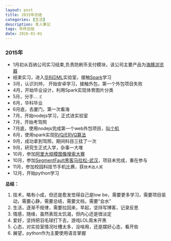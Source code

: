 ```yaml
---
layout: post
title: 2015年总结
categories: [生活]
description: 本人事记
tags: 年终总结
date: 2016-01-01
---
```


### 2015年 ###
- 1月初从百纳公司实习结束,负责防刷币支付模块，该公司主要产品为[海豚浏览器](https://play.google.com/store/apps/details?id=mobi.mgeek.TunnyBrowser)
- 结束实习，进入[华科DML](http://media.hust.edu.cn/)实验室，接触[Spark](http://spark.apache.org/)学习
- 3月，认识刘帅， 开始安卓学习，接触外包，第一个外包项目失败
- 4月，开始毕业设计，利用Spark实现体育图片分类
- 5月，分手... :(
- 6月，华科毕业
- 6月底，去厦门，第一次看海
- 7月，开始nodejs学习，正式进实验室
- 7月，开始考驾照
- 7月底，使用nodejs完成第一个web外包项目，[叫个机](http://jgjfix.com/)
- 8月，使用spark实现[RVQ/ERVQ算法]()
- 9月，成功拿到驾照，期间科目三挂了一次
- 9月，研究生正式入学，杂事一大堆
- 10月，参加[阿里大规模图像搜索大赛](https://tianchi.aliyun.com/competition/introduction.htm?spm=5176.100066.333.11.sh9laG&raceId=231510)
- 10月，参加[SegmentFault黑客马拉松-武汉](https://segmentfault.com/hackathon)，项目未完成，重在参与
- 11月，参加校园科技节手机比赛，获`技术达人奖`
- 12月，开始python学习


**总结：** 	

1. 技术，略有小成，但还是愈发觉得自己是low be，需要更多学习，需要项目驱动，需要心静，需要总结，需要文档，需要“会水”
2. 生活，逐渐不规律，需要拉回来，早起，坚持写博客，记录反思
3. 情感，随缘，虽然表现太饥渴，但内心还是很淡定
4. 爱好，坚持把羽毛球打下去，游戏LOL周末开黑
5. 心态，对实验室情况吐槽太多，没啥用，还是摆好心态，看开些
6. 展望，python作为主要使用语言掌握

